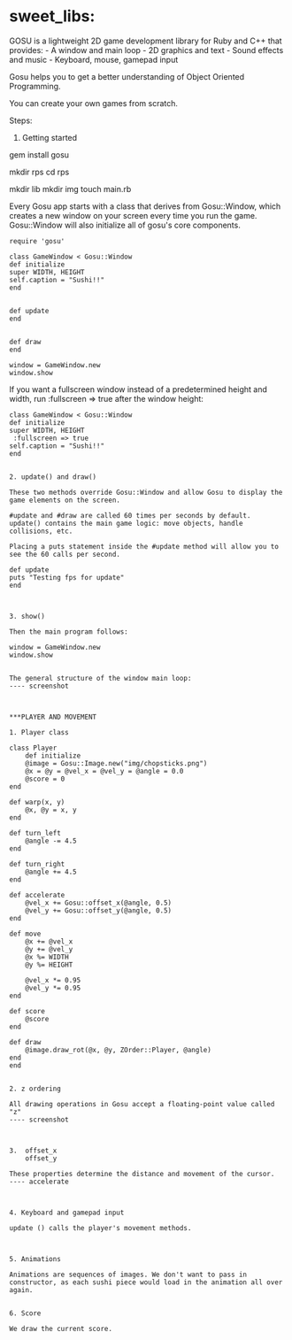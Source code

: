 # sweet_libs:

GOSU is a lightweight 2D game development library for Ruby and C++ that provides:
    - A window and main loop 
    - 2D graphics and text
    - Sound effects and music
    - Keyboard, mouse, gamepad input

Gosu helps you to get a better understanding of Object Oriented Programming. 

You can create your own games from scratch.

Steps:


1. Getting started

gem install gosu

mkdir rps
cd rps 

mkdir lib
mkdir img
touch main.rb

Every Gosu app starts with a class that derives from Gosu::Window, which creates a new window on your screen every time you run the game. Gosu::Window will also initialize all of gosu's core components.

```
require 'gosu'

class GameWindow < Gosu::Window
def initialize
super WIDTH, HEIGHT
self.caption = "Sushi!!"
end


def update
end


def draw
end

window = GameWindow.new
window.show

```
If you want a fullscreen window instead of a predetermined height and width, run 
:fullscreen => true after the window height:

```
class GameWindow < Gosu::Window
def initialize
super WIDTH, HEIGHT
 :fullscreen => true
self.caption = "Sushi!!"
end


2. update() and draw()

These two methods override Gosu::Window and allow Gosu to display the game elements on the screen.

#update and #draw are called 60 times per seconds by default.
update() contains the main game logic: move objects, handle collisions, etc.

Placing a puts statement inside the #update method will allow you to see the 60 calls per second.

def update
puts "Testing fps for update"
end



3. show()

Then the main program follows:

window = GameWindow.new
window.show


The general structure of the window main loop:
---- screenshot



***PLAYER AND MOVEMENT

1. Player class 

class Player
    def initialize
    @image = Gosu::Image.new("img/chopsticks.png")
    @x = @y = @vel_x = @vel_y = @angle = 0.0
    @score = 0
end

def warp(x, y)
    @x, @y = x, y
end

def turn_left
    @angle -= 4.5
end

def turn_right
    @angle += 4.5
end

def accelerate
    @vel_x += Gosu::offset_x(@angle, 0.5)
    @vel_y += Gosu::offset_y(@angle, 0.5)
end

def move
    @x += @vel_x
    @y += @vel_y
    @x %= WIDTH
    @y %= HEIGHT

    @vel_x *= 0.95
    @vel_y *= 0.95
end

def score
    @score
end

def draw
    @image.draw_rot(@x, @y, ZOrder::Player, @angle)
end
end


2. z ordering

All drawing operations in Gosu accept a floating-point value called "z"
---- screenshot



3.  offset_x 
    offset_y

These properties determine the distance and movement of the cursor.
---- accelerate 



4. Keyboard and gamepad input

update () calls the player's movement methods.



5. Animations

Animations are sequences of images. We don't want to pass in constructor, as each sushi piece would load in the animation all over again.


6. Score

We draw the current score.

 






